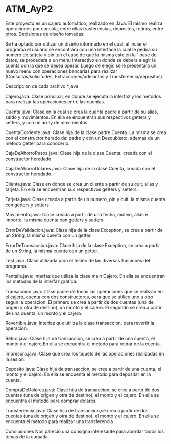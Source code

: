 # ATM_AyP2
Este proyecto es un cajero automático, realizado en Java. El mismo realiza operaciones por consola, entre ellas trasferencias, depositos, retiros, entre otros. 
Decisiones de diseño tomadas:

Se ha optado por utilizar un diseño informado
en el cual, al inciar el programa
el usuario se encontrara con una interface
la cual le pedira su numero de tarjeta
y pin ,en el caso de que la misma este en la ´
base de datos, se procedera a un menu interactivo
en donde se debera elegir la cuenta con la que se
desea operar. Luego de elegir, se le presentara
un nuevo menu con operaciones bancarias para 
realizar (Consultas/solicitudes, 
Extracciones/adelantos y Transferencia/depositos).

Descripcion de cada archivo *.java

Cajero.java:
Clase principal, en donde se ejecuta la interfaz
y los metodos para realizar las operaciones entre
las cuentas.

Cuenta.java:
Clase en la cual se crea la cuenta padre a partir
de su alias, saldo y movimientos. En ella se encuentran sus
respectivos getters y setters, y con un array de movimientos

CuentaCorriente.java:
Clase hija de la clase padre Cuenta. La misma se crea 
con el constructor herado del padre y con un Descubierto, ademas
de un metodo getter para conocerlo.

CajaDeAhorroPesos.java:
Clase hija de la clase Cuenta, creada con el constructor 
heredado.

CajaDeAhorroDolares.java:
Clase hija de la clase Cuenta, creada con el constructor 
heredado.

Cliente.java:
Clase en donde se crea un cliente a partir
de su cuit, alias y tarjeta. En ella se encuentran
sus respectivos getters y setters. 

Tarjeta.java:
Clase creada a partir de un numero, pin y cuit. la misma 
cuenta con getters y setters

Movimiento.java:
Clase creada a partir de una fecha, motivo, alias e importe.
la misma cuenta con getters y setters

ErrorDeValidacion.java:
Clase hija de la clase Exception, se crea a partir de un String,
la misma cuenta con un getter.

ErrorDeTransaccion.java:
Clase hija de la clase Exception, se crea a partir de un String,
la misma cuenta con un getter.

Test.java:
Clase utilizada para el testeo de las diversas funciones
del programa.

Pantalla.java:
Interfaz que utiliza la clase main Cajero. En ella se encuentran
los metodos de la interfaz gráfica.

Transaccion.java:
Clase padre de todas las operaciones que se realizan en el
cajero, cuenta con dos constructores, para que se utilice uno
u otro segun la operacion. El primero se crea a partir de dos
cuentas (una de origen y otra de destino), un monto y el cajero.
El segundo se crea a partir de una cuenta, un monto y el cajero.

Revertible.java:
Interfaz que utiliza la clase transaccion, para revertir
la operacion.

Retiro.java:
Clase hija de transaccion, se crea a partir de una cuenta,
el monto y el cajero.En ella se encuentra el metodo para
retirar de la cuenta.

Impresora.java:
Clase que crea los tiquets de las operaciones realizadas
en la sesion.

Deposito.java:
Clase hija de transaccion, se crea a partir de una cuenta,
el monto y el cajero. En ella se encuenta el metodo para 
depositar en la cuenta.

CompraDeDolares.java:
Clase hija de transaccion, se crea a partir de dos cuentas
(una de origen y otra de destino), el monto y el cajero.
En ella se encuentra el metodo para comprar dolares.

Transferencia.java:
Clase hija de transaccion,se crea a partir de dos cuentas
(una de origen y otra de destino), el monto y el cajero.
En ella se encuenta el metodo para realizar una transferencia

Conclusiones
Nos parecio una consigna interesante para abordar todos los 
temas de la cursada.
